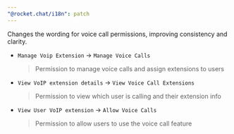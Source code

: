 ```yaml
---
"@rocket.chat/i18n": patch
---
```


Changes the wording for voice call permissions, improving consistency and clarity.

- `Manage Voip Extension` -> `Manage Voice Calls`
  > Permission to manage voice calls and assign extensions to users
- `View VoIP extension details` -> `View Voice Call Extensions`
  > Permission to view which user is calling and their extension info
- `View User VoIP extension` -> `Allow Voice Calls`
  > Permission to allow users to use the voice call feature

